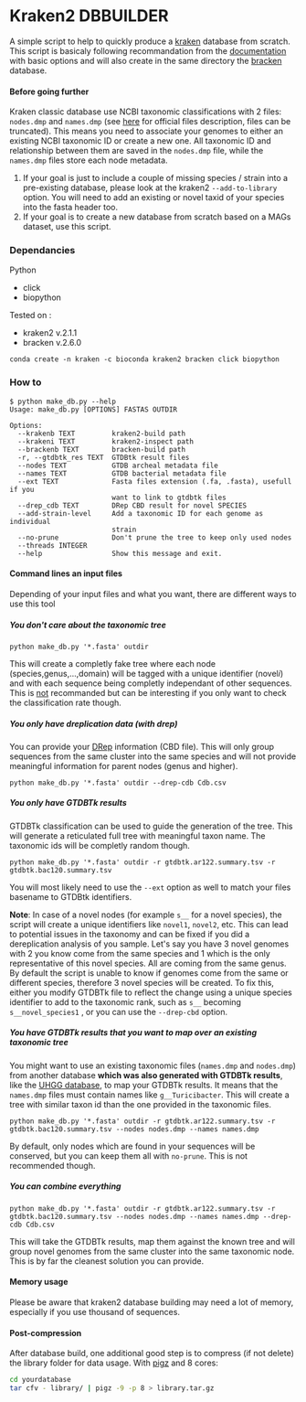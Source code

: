 
# Kraken2 DBBUILDER

A simple script to help to quickly produce a [kraken](http://ccb.jhu.edu/software/kraken2/) database from scratch. This script is basicaly following recommandation from the [documentation](https://github.com/DerrickWood/kraken2/wiki/Manual#custom-databases) with basic options and will also create in the same directory the [bracken](https://ccb.jhu.edu/software/bracken/) database. 

#### Before going further

Kraken classic database use NCBI taxonomic classifications with 2 files: `nodes.dmp` and `names.dmp` (see [here](https://ftp.ncbi.nih.gov/pub/taxonomy/taxdump_readme.txt) for official files description, files can be truncated). This means you need to associate your genomes to either an existing NCBI taxonomic ID or create a new one. All taxonomic ID and relationship between them are saved in the `nodes.dmp` file, while the `names.dmp` files store each node metadata. 

1. If your goal is just to include a couple of missing species / strain into a pre-existing database, please look at the kraken2 `--add-to-library` option. You will need to add an existing or novel taxid of your species into the fasta header too. 
2. If your goal is to create a new database from scratch based on a MAGs dataset, use this script.

### Dependancies

Python

* click
* biopython

Tested on :

* kraken2 v.2.1.1
* bracken v.2.6.0

`conda create -n kraken -c bioconda kraken2 bracken click biopython`

### How to

```
$ python make_db.py --help
Usage: make_db.py [OPTIONS] FASTAS OUTDIR

Options:
  --krakenb TEXT         kraken2-build path
  --krakeni TEXT         kraken2-inspect path
  --brackenb TEXT        bracken-build path
  -r, --gtdbtk_res TEXT  GTDBtk result files
  --nodes TEXT           GTDB archeal metadata file
  --names TEXT           GTDB bacterial metadata file
  --ext TEXT             Fasta files extension (.fa, .fasta), usefull if you
                         want to link to gtdbtk files
  --drep_cdb TEXT        DRep CBD result for novel SPECIES
  --add-strain-level     Add a taxonomic ID for each genome as individual
                         strain
  --no-prune             Don't prune the tree to keep only used nodes
  --threads INTEGER
  --help                 Show this message and exit.
```

#### Command lines an input files

Depending of your input files and what you want, there are different ways to use this tool

##### You don't care about the taxonomic tree

`python make_db.py '*.fasta' outdir`

This will create a completly fake tree where each node (species,genus,...,domain) will be tagged with a unique identifier (novel*i*) and with each sequence being completly independant of other sequences. This is <u>not</u> recommanded but can be interesting if you only want to check the classification rate though.

##### You only have dreplication data (with drep)

You can provide your [DRep](https://github.com/MrOlm/drep) information (CBD file). This will only group sequences from the same cluster into the same species and will not provide meaningful information for parent nodes (genus and higher). 

`python make_db.py '*.fasta' outdir --drep-cdb Cdb.csv`

##### You only have GTDBTk results

GTDBTk classification can be used to guide the generation of the tree. This will generate a reticulated full tree with meaningful taxon name. The taxonomic ids will be completly random though.

`python make_db.py '*.fasta' outdir -r gtdbtk.ar122.summary.tsv -r gtdbtk.bac120.summary.tsv `

You will most likely need to use the `--ext` option as well to match your files basename to GTDBtk identifiers.

**Note**: In case of a novel nodes (for example `s__` for a novel species), the script will create a unique identifiers like `novel1`, `novel2`, etc. This can lead to potential issues in the taxonomy and can be fixed if you did a dereplication analysis of you sample. Let's say you have 3 novel genomes with 2 you know come from the same species and 1 which is the only representative of this novel species. All are coming from the same genus. By default the script is unable to know if genomes come from the same or different species, therefore 3 novel species will be created. To fix this, either you modify GTDBTk file to reflect the change using a unique species identifier to add to the taxonomic rank, such as `s__` becoming `s__novel_species1` , or you can use the `--drep-cbd` option.

##### You have GTDBTk results that you want to map over an existing taxonomic tree

You might want to use an existing taxonomic files (`names.dmp` and `nodes.dmp`) from another database **which was also generated with GTDBTk results**, like the [UHGG database](http://ftp.ebi.ac.uk/pub/databases/metagenomics/mgnify_genomes/human-gut/v1.0/uhgg_kraken2-db/taxonomy/), to map your GTDBTk results. It means that the `names.dmp` files must contain names like `g__Turicibacter`. This will create a tree with similar taxon id than the one provided in the taxonomic files.

`python make_db.py '*.fasta' outdir -r gtdbtk.ar122.summary.tsv -r gtdbtk.bac120.summary.tsv --nodes nodes.dmp --names names.dmp`

By default, only nodes which are found in your sequences will be conserved, but you can keep them all with `no-prune`. This is not recommended though.

##### You can combine everything

`python make_db.py '*.fasta' outdir -r gtdbtk.ar122.summary.tsv -r gtdbtk.bac120.summary.tsv --nodes nodes.dmp --names names.dmp --drep-cdb Cdb.csv`

This will take the GTDBTk results, map them against the known tree and will group novel genomes from the same cluster into the same taxonomic node. This is by far the cleanest solution you can provide. 

#### Memory usage

Please be aware that kraken2 database building may need a lot of memory, especially if you use thousand of sequences.

#### Post-compression

After database build, one additional good step is to compress (if not delete) the library folder for data usage. With [pigz](https://linux.die.net/man/1/pigz) and 8 cores:

````bash
cd yourdatabase
tar cfv - library/ | pigz -9 -p 8 > library.tar.gz
````

